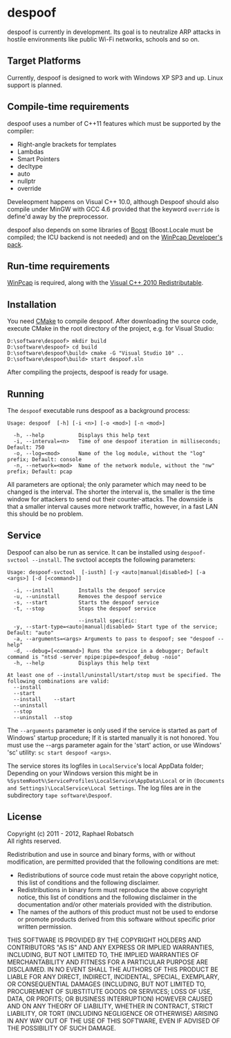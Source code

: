 despoof
=======
despoof is currently in development. Its goal is to neutralize ARP attacks in hostile
environments like public Wi-Fi networks, schools and so on.

Target Platforms
----------------
Currently, despoof is designed to work with Windows XP SP3 and up. Linux support
is planned.

Compile-time requirements
-------------------------
despoof uses a number of C++11 features which must be supported by the compiler:

* Right-angle brackets for templates
* Lambdas
* Smart Pointers
* decltype
* auto
* nullptr
* override

Develeopment happens on Visual C++ 10.0, although Despoof should also compile under MinGW
with GCC 4.6 provided that the keyword `override` is define'd away by the preprocessor.

despoof also depends on some libraries of [Boost](http://www.boost.org/) (Boost.Locale must
be compiled; the ICU backend is not needed) and on the
[WinPcap Developer's pack](http://www.winpcap.org/devel.htm).

Run-time requirements
---------------------
[WinPcap](http://www.winpcap.org/) is required, along with the
[Visual C++ 2010 Redistributable](http://www.microsoft.com/download/en/details.aspx?id=5555).

Installation
------------
You need [CMake](http://www.cmake.org/) to compile despoof. After downloading the source
code, execute CMake in the root directory of the project, e.g. for Visual Studio:

    D:\software\despoof> mkdir build
    D:\software\despoof> cd build
    D:\software\despoof\build> cmake -G "Visual Studio 10" ..
    D:\software\despoof\build> start despoof.sln

After compiling the projects, despoof is ready for usage.

Running
-------
The `despoof` executable runs despoof as a background process:

    Usage: despoof  [-h] [-i <n>] [-o <mod>] [-n <mod>]
    
      -h, --help           Displays this help text
      -i, --interval=<n>   Time of one despoof iteration in milliseconds; Default: 750
      -o, --log=<mod>      Name of the log module, without the "log" prefix; Default: console
      -n, --network=<mod>  Name of the network module, without the "nw" prefix; Default: pcap

All parameters are optional; the only parameter which may need to be changed is the interval.
The shorter the interval is, the smaller is the time window for attackers to send out their
counter-attacks. The downside is that a smaller interval causes more network traffic, however, in
a fast LAN this should be no problem.

Service
-------
Despoof can also be run as service. It can be installed using `despoof-svctool --install`. The
svctool accepts the following parameters:

    Usage: despoof-svctool  [-iusth] [-y <auto|manual|disabled>] [-a <args>] [-d [<command>]]
    
      -i, --install        Installs the despoof service
      -u, --uninstall      Removes the despoof service
      -s, --start          Starts the despoof service
      -t, --stop           Stops the despoof service
                           
                           --install specific:
      -y, --start-type=<auto|manual|disabled> Start type of the service; Default: "auto"
      -a, --arguments=<args> Arguments to pass to despoof; see "despoof --help"
      -d, --debug=[<command>] Runs the service in a debugger; Default command is "ntsd -server npipe:pipe=despoof_debug -noio"
      -h, --help           Displays this help text
    
    At least one of --install/uninstall/start/stop must be specified. The following combinations are valid:
      --install
      --start
      --install    --start
      --uninstall
      --stop
      --uninstall  --stop

The `--arguments` parameter is only used if the service is started as part of Windows' startup procedure;
If it is started manually it is not honored. You must use the --args parameter again for the 'start' action,
or use Windows' 'sc' utility: `sc start despoof <args>`.

The service stores its logfiles in `LocalService`'s local AppData folder; Depending on your Windows version this might
be in `%SystemRoot%\ServiceProfiles\LocalService\AppData\Local` or in `(Documents and Settings)\LocalService\Local Settings`.
The log files are in the subdirectory `tape software\Despoof`.

License
-------
Copyright (c) 2011 - 2012, Raphael Robatsch  
All rights reserved.

Redistribution and use in source and binary forms, with or without
modification, are permitted provided that the following conditions are met:

* Redistributions of source code must retain the above copyright
  notice, this list of conditions and the following disclaimer.
* Redistributions in binary form must reproduce the above copyright
  notice, this list of conditions and the following disclaimer in the
  documentation and/or other materials provided with the distribution.
* The names of the authors of this product must not be used to endorse
  or promote products derived from this software without specific prior
  written permission.

THIS SOFTWARE IS PROVIDED BY THE COPYRIGHT HOLDERS AND CONTRIBUTORS "AS IS" AND
ANY EXPRESS OR IMPLIED WARRANTIES, INCLUDING, BUT NOT LIMITED TO, THE IMPLIED
WARRANTIES OF MERCHANTABILITY AND FITNESS FOR A PARTICULAR PURPOSE ARE
DISCLAIMED. IN NO EVENT SHALL THE AUTHORS OF THIS PRODUCT BE LIABLE FOR ANY
DIRECT, INDIRECT, INCIDENTAL, SPECIAL, EXEMPLARY, OR CONSEQUENTIAL DAMAGES
(INCLUDING, BUT NOT LIMITED TO, PROCUREMENT OF SUBSTITUTE GOODS OR SERVICES;
LOSS OF USE, DATA, OR PROFITS; OR BUSINESS INTERRUPTION) HOWEVER CAUSED AND
ON ANY THEORY OF LIABILITY, WHETHER IN CONTRACT, STRICT LIABILITY, OR TORT
(INCLUDING NEGLIGENCE OR OTHERWISE) ARISING IN ANY WAY OUT OF THE USE OF THIS
SOFTWARE, EVEN IF ADVISED OF THE POSSIBILITY OF SUCH DAMAGE.
